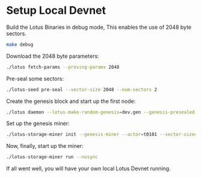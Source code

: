 # Setup Local Devnet

Build the Lotus Binaries in debug mode, This enables the use of 2048 byte sectors.

```sh
make debug
```

Download the 2048 byte parameters:
```sh
./lotus fetch-params --proving-params 2048
```

Pre-seal some sectors:

```sh
./lotus-seed pre-seal --sector-size 2048 --num-sectors 2
```

Create the genesis block and start up the first node:

```sh
./lotus daemon --lotus-make-random-genesis=dev.gen --genesis-presealed-sectors=~/.genesis-sectors/pre-seal-t0101.json --bootstrap=false
```

Set up the genesis miner:

```sh
./lotus-storage-miner init --genesis-miner --actor=t0101 --sector-size=1024 --pre-sealed-sectors=~/.genesis-sectors --pre-sealed-metadata=~/.genesis-sectors/pre-seal-t0101.json --nosync
```

Now, finally, start up the miner:

```sh
./lotus-storage-miner run --nosync
```

If all went well, you will have your own local Lotus Devnet running.
